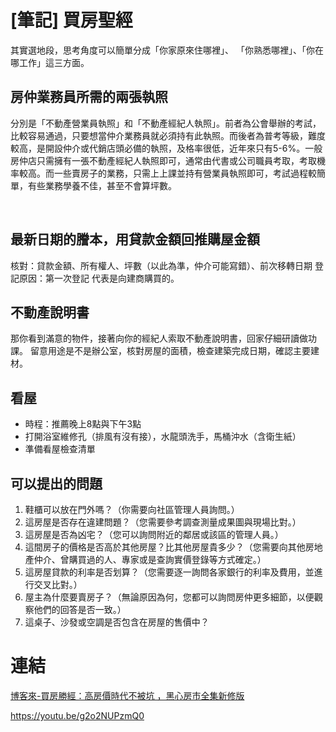 # [筆記] 買房聖經


其實選地段，思考角度可以簡單分成「你家原來住哪裡」、 「你熟悉哪裡」、「你在哪工作」這三方面。
<!--more-->

## 房仲業務員所需的兩張執照

分別是「不動產營業員執照」和「不動產經紀人執照」。前者為公會舉辦的考試，比較容易通過，只要想當仲介業務員就必須持有此執照。而後者為普考等級，難度較高，是開設仲介或代銷店頭必備的執照，及格率很低，近年來只有5-6%。一般房仲店只需擁有一張不動產經紀人執照即可，通常由代書或公司職員考取，考取機率較高。而一些賣房子的業務，只需上上課並持有營業員執照即可，考試過程較簡單，有些業務學養不佳，甚至不會算坪數。

‌

## 最新日期的謄本，用貸款金額回推購屋金額

核對：貸款金額、所有權人、坪數（以此為準，仲介可能寫錯）、前次移轉日期
登記原因：第一次登記 代表是向建商購買的。

## 不動產說明書

那你看到滿意的物件，接著向你的經紀人索取不動產說明書，回家仔細研讀做功課。
留意用途是不是辦公室，核對房屋的面積，檢查建築完成日期，確認主要建材。

## 看屋

- 時程：推薦晚上8點與下午3點
- 打開浴室維修孔（排風有沒有接），水龍頭洗手，馬桶沖水（含衛生紙）
- 準備看屋檢查清單

## 可以提出的問題

1. 鞋櫃可以放在門外嗎？（你需要向社區管理人員詢問。）
2. 這房屋是否存在違建問題？（您需要參考調查測量成果圖與現場比對。）
3. 這房屋是否為凶宅？（您可以詢問附近的鄰居或該區的管理人員。）
4. 這間房子的價格是否高於其他房屋？比其他房屋貴多少？（您需要向其他房地產仲介、曾購買過的人、專家或是查詢實價登錄等方式確定。）
5. 這房屋貸款的利率是否划算？（您需要逐一詢問各家銀行的利率及費用，並進行交叉比對。）
6. 屋主為什麼要賣房子？（無論原因為何，您都可以詢問房仲更多細節，以便觀察他們的回答是否一致。）
7. 這桌子、沙發或空調是否包含在房屋的售價中？

# 連結

[博客來-買房勝經：高房價時代不被坑 ，黑心房市全集新修版](https://www.books.com.tw/products/0010912723 "‌")

https://youtu.be/g2o2NUPzmQ0
